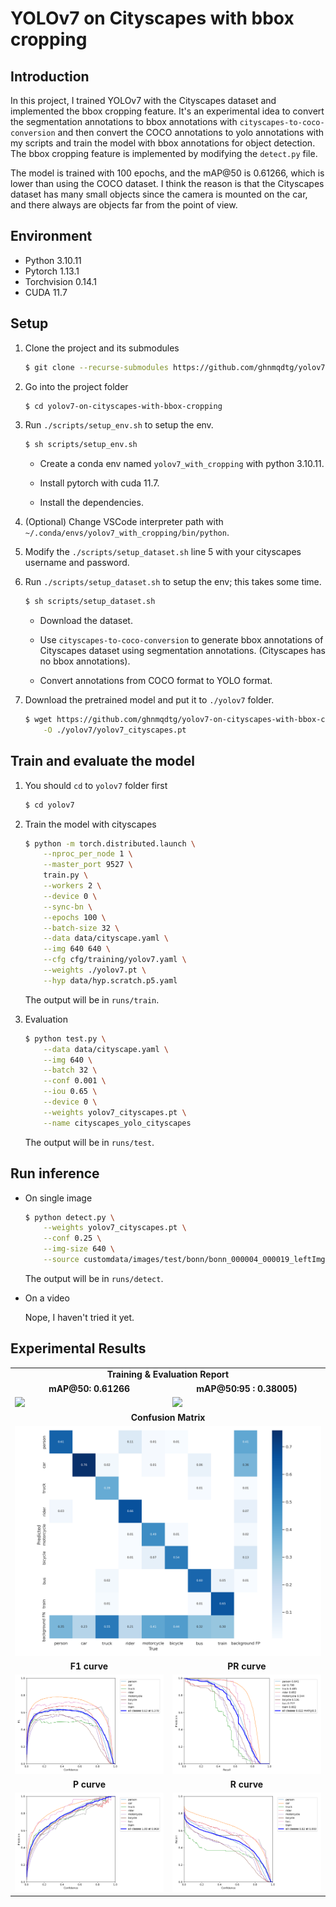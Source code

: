 # YOLOv7 on Cityscapes with bbox cropping
## Introduction
In this project, I trained YOLOv7 with the Cityscapes dataset and implemented the bbox cropping feature. It's an experimental idea to convert the segmentation annotations to bbox annotations with `cityscapes-to-coco-conversion` and then convert the COCO annotations to yolo annotations with my scripts and train the model with bbox annotations for object detection. The bbox cropping feature is implemented by modifying the `detect.py` file.

The model is trained with 100 epochs, and the mAP@50 is 0.61266, which is lower than using the COCO dataset. I think the reason is that the Cityscapes dataset has many small objects since the camera is mounted on the car, and there always are objects far from the point of view.

## Environment
- Python 3.10.11
- Pytorch 1.13.1
- Torchvision 0.14.1
- CUDA 11.7

## Setup

1. Clone the project and its submodules
    
    ```bash
    $ git clone --recurse-submodules https://github.com/ghnmqdtg/yolov7-on-cityscapes-with-bbox-cropping.git
    ```
    
2. Go into the project folder
    
    ```bash
    $ cd yolov7-on-cityscapes-with-bbox-cropping
    ```

3. Run `./scripts/setup_env.sh` to setup the env.
    
    ```bash
    $ sh scripts/setup_env.sh
    ```

    - Create a conda env named `yolov7_with_cropping` with python 3.10.11.
    
    - Install pytorch with cuda 11.7.
    
    - Install the dependencies.
    
4. (Optional) Change VSCode interpreter path with `~/.conda/envs/yolov7_with_cropping/bin/python`.
    
5. Modify the `./scripts/setup_dataset.sh` line 5 with your cityscapes username and password.
    
6. Run `./scripts/setup_dataset.sh` to setup the env; this takes some time.
    
    ```bash
    $ sh scripts/setup_dataset.sh
    ```

    - Download the dataset.
    
    - Use `cityscapes-to-coco-conversion` to generate  bbox annotations of Cityscapes dataset using segmentation annotations. (Cityscapes has no bbox annotations).

    - Convert annotations from COCO format to YOLO format.

7. Download the pretrained model and put it to `./yolov7` folder.
    
    ```bash
    $ wget https://github.com/ghnmqdtg/yolov7-on-cityscapes-with-bbox-cropping/releases/download/v0.1/yolov7_cityscapes.pt \
        -O ./yolov7/yolov7_cityscapes.pt
    ```


## Train and evaluate the model
1. You should `cd` to `yolov7` folder first
    
    ```bash
    $ cd yolov7
    ```

2. Train the model with cityscapes
    
    ```bash
    $ python -m torch.distributed.launch \
        --nproc_per_node 1 \
        --master_port 9527 \
        train.py \
        --workers 2 \
        --device 0 \
        --sync-bn \
        --epochs 100 \
        --batch-size 32 \
        --data data/cityscape.yaml \
        --img 640 640 \
        --cfg cfg/training/yolov7.yaml \
        --weights ./yolov7.pt \
        --hyp data/hyp.scratch.p5.yaml
    ```

    The output will be in `runs/train`.

3. Evaluation
    
    ```bash
    $ python test.py \
        --data data/cityscape.yaml \
        --img 640 \
        --batch 32 \
        --conf 0.001 \
        --iou 0.65 \
        --device 0 \
        --weights yolov7_cityscapes.pt \
        --name cityscapes_yolo_cityscapes
    ```
    
    The output will be in `runs/test`.

## Run inference

- On single image
    
    ```bash
    $ python detect.py \
        --weights yolov7_cityscapes.pt \
        --conf 0.25 \
        --img-size 640 \
        --source customdata/images/test/bonn/bonn_000004_000019_leftImg8bit.png
    ```
    
    The output will be in `runs/detect`.

- On a video

    Nope, I haven't tried it yet.

## Experimental Results

<table align="center" width="100%" border="0">
    <tr>
        <td colspan="2" style="text-align:center; font-size:14px;"><b>Training & Evaluation Report<b></td>
    </tr>
    <tr>
        <td width="50%" style="text-align:center;font-size:14px;"><b>mAP@50: 0.61266<b></td>
        <td width="50%" style="text-align:center;font-size:14px;"><b>mAP@50:95 : 0.38005)<b></td>
    </tr>
    <tr>
        <td><img src="imgs/yolo_cityscapes_map50.svg"></img></td>
        <td><img src="imgs/yolo_cityscapes_map50_95.svg"></img></td>
    </tr>
    <tr>
        <td colspan="3" width="33%" style="text-align:center;font-size:14px;"><b>Confusion Matrix<b></td>
    </tr>
    <tr>
        <td colspan="3"><img src="imgs/confusion_matrix.png"></img></td>
    </tr>
    <tr>
        <td width="50%" style="text-align:center;font-size:14px;"><b>F1 curve<b></td>
        <td width="50%" style="text-align:center;font-size:14px;"><b>PR curve<b></td>
    </tr>
    <tr>
        <td><img src="imgs/F1_curve.png"></img></td>
        <td><img src="imgs/PR_curve.png"></img></td>
    </tr>
    <tr>
        <td width="50%" style="text-align:center;font-size:14px;"><b>P curve<b></td>
        <td width="50%" style="text-align:center;font-size:14px;"><b>R curve<b></td>
    </tr>
    <tr>
        <td><img src="imgs/P_curve.png"></img></td>
        <td><img src="imgs/R_curve.png"></img></td>
    </tr>
  </table>